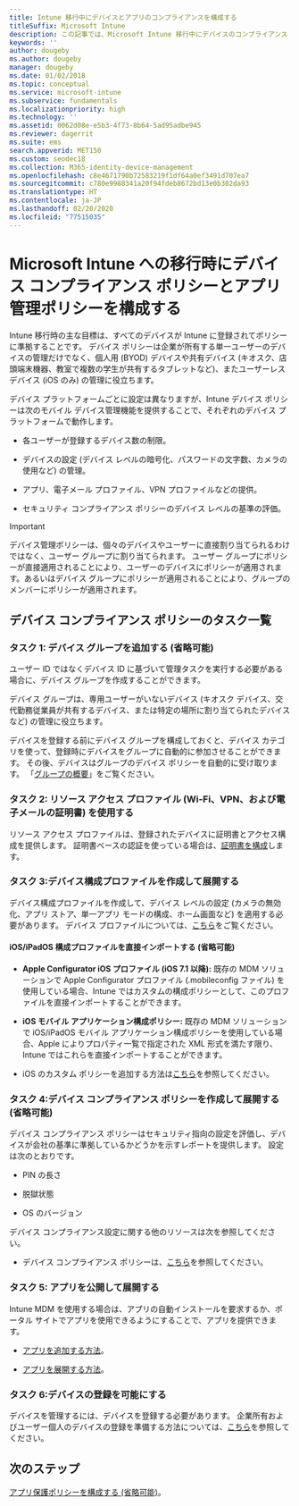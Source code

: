 ```yaml
---
title: Intune 移行中にデバイスとアプリのコンプライアンスを構成する
titleSuffix: Microsoft Intune
description: この記事では、Microsoft Intune 移行中にデバイスのコンプライアンス ポリシーとアプリ管理ポリシーを構成するために必要な手順について説明します。
keywords: ''
author: dougeby
ms.author: dougeby
manager: dougeby
ms.date: 01/02/2018
ms.topic: conceptual
ms.service: microsoft-intune
ms.subservice: fundamentals
ms.localizationpriority: high
ms.technology: ''
ms.assetid: 0062d08e-e5b3-4f73-8b64-5ad95adbe945
ms.reviewer: dagerrit
ms.suite: ems
search.appverid: MET150
ms.custom: seodec18
ms.collection: M365-identity-device-management
ms.openlocfilehash: c8e4671790b72583219f1df64a0ef3491d707ea7
ms.sourcegitcommit: c780e9988341a20f94fdeb8672bd13e0b302da93
ms.translationtype: HT
ms.contentlocale: ja-JP
ms.lasthandoff: 02/20/2020
ms.locfileid: "77515035"
---
```

# <a name="configure-device-compliance-and-app-management-policies-when-migrating-to-microsoft-intune"></a>Microsoft Intune への移行時にデバイス コンプライアンス ポリシーとアプリ管理ポリシーを構成する

Intune 移行時の主な目標は、すべてのデバイスが Intune に登録されてポリシーに準拠することです。 デバイス ポリシーは企業が所有する単一ユーザーのデバイスの管理だけでなく、個人用 (BYOD) デバイスや共有デバイス (キオスク、店頭端末機器、教室で複数の学生が共有するタブレットなど)、またユーザーレス デバイス (iOS のみ) の管理に役立ちます。

デバイス プラットフォームごとに設定は異なりますが、Intune デバイス ポリシーは次のモバイル デバイス管理機能を提供することで、それぞれのデバイス プラットフォームで動作します。

- 各ユーザーが登録するデバイス数の制限。

- デバイスの設定 (デバイス レベルの暗号化、パスワードの文字数、カメラの使用など) の管理。

- アプリ、電子メール プロファイル、VPN プロファイルなどの提供。

- セキュリティ コンプライアンス ポリシーのデバイス レベルの基準の評価。

> [!IMPORTANT]
> デバイス管理ポリシーは、個々のデバイスやユーザーに直接割り当てられるわけではなく、ユーザー グループに割り当てられます。 ユーザー グループにポリシーが直接適用されることにより、ユーザーのデバイスにポリシーが適用されます。あるいはデバイス グループにポリシーが適用されることにより、グループのメンバーにポリシーが適用されます。

## <a name="task-list-for-device-compliance-policies"></a>デバイス コンプライアンス ポリシーのタスク一覧

### <a name="task-1-add-device-groups-optional"></a>タスク 1: デバイス グループを追加する (省略可能)

ユーザー ID ではなくデバイス ID に基づいて管理タスクを実行する必要がある場合に、デバイス グループを作成することができます。

デバイス グループは、専用ユーザーがいないデバイス (キオスク デバイス、交代勤務従業員が共有するデバイス、または特定の場所に割り当てられたデバイスなど) の管理に役立ちます。

デバイスを登録する前にデバイス グループを構成しておくと、デバイス カテゴリを使って、登録時にデバイスをグループに自動的に参加させることができます。 その後、デバイスはグループのデバイス ポリシーを自動的に受け取ります。 「[グループの概要](groups-get-started.md)」をご覧ください。

### <a name="task-2-use-resource-access-profiles-wi-fi-vpn-and-email-certificates"></a>タスク 2: リソース アクセス プロファイル (Wi-Fi、VPN、および電子メールの証明書) を使用する

リソース アクセス プロファイルは、登録されたデバイスに証明書とアクセス構成を提供します。 証明書ベースの認証を使っている場合は、[証明書を構成](../protect/certificates-configure.md)します。

### <a name="task-3-create-and-deploy-device-configuration-profiles"></a>タスク 3:デバイス構成プロファイルを作成して展開する

デバイス構成プロファイルを作成して、デバイス レベルの設定 (カメラの無効化、アプリ ストア、単一アプリ モードの構成、ホーム画面など) を適用する必要があります。 デバイス プロファイルについては、[こちら](../configuration/device-profiles.md)をご覧ください。

#### <a name="directly-import-iosipados-configuration-profiles-optional"></a>iOS/iPadOS 構成プロファイルを直接インポートする (省略可能)

- **Apple Configurator iOS プロファイル (iOS 7.1 以降):** 既存の MDM ソリューションで Apple Configurator プロファイル (.mobileconfig ファイル) を使用している場合、Intune ではカスタムの構成ポリシーとして、このプロファイルを直接インポートすることができます。

- **iOS モバイル アプリケーション構成ポリシー:** 既存の MDM ソリューションで iOS/iPadOS モバイル アプリケーション構成ポリシーを使用している場合、Apple によりプロパティ一覧で指定された XML 形式を満たす限り、Intune ではこれらを直接インポートすることができます。

- iOS のカスタム ポリシーを追加する方法は[こちら](../configuration/custom-settings-ios.md)を参照してください。

### <a name="task-4-create-and-deploy-device-compliance-policies-optional"></a>タスク 4:デバイス コンプライアンス ポリシーを作成して展開する (省略可能)

デバイス コンプライアンス ポリシーはセキュリティ指向の設定を評価し、デバイスが会社の基準に準拠しているかどうかを示すレポートを提供します。 設定は次のとおりです。

- PIN の長さ

- 脱獄状態

- OS のバージョン

デバイス コンプライアンス設定に関する他のリソースは次を参照してください。

- デバイス コンプライアンス ポリシーは、[こちら](../protect/device-compliance-get-started.md)を参照してください。

### <a name="task-5-publish-and-deploy-apps"></a>タスク 5: アプリを公開して展開する

Intune MDM を使用する場合は、アプリの自動インストールを要求するか、ポータル サイトでアプリを使用できるようにすることで、アプリを提供できます。

- [アプリを追加する方法](../apps/apps-add.md)。

- [アプリを展開する方法](../apps/apps-deploy.md)。

### <a name="task-6-enable-device-enrollment"></a>タスク 6:デバイスの登録を可能にする

デバイスを管理するには、デバイスを登録する必要があります。 企業所有およびユーザー個人のデバイスの登録を準備する方法については、[こちら](../enrollment/device-enrollment.md)を参照してください。

## <a name="next-steps"></a>次のステップ

[アプリ保護ポリシーを構成する (省略可能)](../apps/app-protection-policies.md)。
